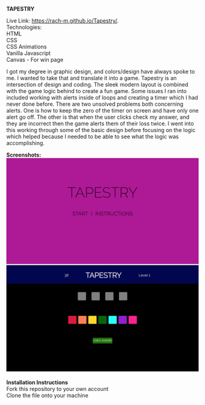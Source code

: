 <b>TAPESTRY</b>

Live Link:  https://rach-m.github.io/Tapestry/.
<br>
Technologies:<br>
HTML<br>
CSS<br>
CSS Animations<br>
Vanilla Javascript<br>
Canvas - For win page

I got my degree in graphic design, and colors/design have always spoke to me. I wanted to take that and translate it into a game. Tapestry is an intersection of design and coding. The sleek modern layout is combined with the game logic behind to create a fun game. Some issues I ran into included working with alerts inside of loops and creating a timer which I had never done before. There are two unsolved problems both concerning alerts. One is how to keep the zero of the timer on screen and have only one alert go off. The other is that when the user clicks check my answer, and they are incorrect then the game alerts them of their loss twice. I went into this working through some of the basic design before focusing on the logic which helped because I needed to be able to see what the logic was accomplishing. 

<b>Screenshots:</b>
<br>
<img src = 'Screenshots/Screen Shot 2018-05-13 at 4.10.15 PM.png'>
<br>
<img src = 'Screenshots/Screen Shot 2018-05-13 at 4.11.57 PM.png'>
<br>
<br>
<b>Installation Instructions</b>
<br>
Fork this repository to your own account
<br>
Clone the file onto your machine
